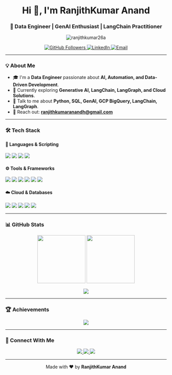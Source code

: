 <!-- Premium GitHub Profile README for RanjithKumar Anand -->

<h1 align="center">Hi 👋, I'm RanjithKumar Anand</h1>
<h3 align="center">🚀 Data Engineer | GenAI Enthusiast | LangChain Practitioner</h3>

<p align="center">
  <img src="https://komarev.com/ghpvc/?username=ranjithkumar26a&label=Profile%20Views&color=0e75b6&style=flat" alt="ranjithkumar26a" />
</p>

<p align="center">
  <a href="https://github.com/ranjithkumar26a?tab=followers">
    <img src="https://img.shields.io/github/followers/ranjithkumar26a?label=Followers&style=social" alt="GitHub Followers"/>
  </a>
  <a href="https://linkedin.com/in/ranjith kumar a" target="_blank">
    <img src="https://img.shields.io/badge/LinkedIn-blue?style=flat&logo=linkedin" alt="LinkedIn"/>
  </a>
  <a href="mailto:ranjithkumaranandh@gmail.com">
    <img src="https://img.shields.io/badge/Email-Gmail-D14836?style=flat&logo=gmail&logoColor=white" alt="Email"/>
  </a>
</p>

---

### 💡 About Me
- 🎓 I'm a **Data Engineer** passionate about **AI, Automation, and Data-Driven Development**.
- 🧠 Currently exploring **Generative AI, LangChain, LangGraph, and Cloud Solutions**.
- 💬 Talk to me about **Python, SQL, GenAI, GCP BigQuery, LangChain, LangGraph**.
- 📧 Reach out: **ranjithkumaranandh@gmail.com**

---

### 🛠️ Tech Stack

#### 🚀 Languages & Scripting
<p>
  <img src="https://img.shields.io/badge/Python-3776AB?style=flat&logo=python&logoColor=white" />
  <img src="https://img.shields.io/badge/SQL-336791?style=flat&logo=postgresql&logoColor=white" />
  <img src="https://img.shields.io/badge/HTML5-E34F26?style=flat&logo=html5&logoColor=white" />
  <img src="https://img.shields.io/badge/CSS3-1572B6?style=flat&logo=css3&logoColor=white" />
</p>

#### ⚙️ Tools & Frameworks
<p>
  <img src="https://img.shields.io/badge/GenAI-blueviolet?style=flat&logo=openai&logoColor=white" />
  <img src="https://img.shields.io/badge/LangChain-00B4D8?style=flat&logo=python&logoColor=white" />
  <img src="https://img.shields.io/badge/LangGraph-7B2CBF?style=flat&logo=graphql&logoColor=white" />
  <img src="https://img.shields.io/badge/Bootstrap-7952B3?style=flat&logo=bootstrap&logoColor=white" />
  <img src="https://img.shields.io/badge/Git-F05032?style=flat&logo=git&logoColor=white" />
  <img src="https://img.shields.io/badge/GitHub-181717?style=flat&logo=github&logoColor=white" />
</p>

#### ☁️ Cloud & Databases
<p>
  <img src="https://img.shields.io/badge/GCP-4285F4?style=flat&logo=google-cloud&logoColor=white" />
  <img src="https://img.shields.io/badge/BigQuery-669DF6?style=flat&logo=google-cloud&logoColor=white" />
  <img src="https://img.shields.io/badge/SQL Server-CC2927?style=flat&logo=microsoft-sql-server&logoColor=white" />
  <img src="https://img.shields.io/badge/MySQL-4479A1?style=flat&logo=mysql&logoColor=white" />
  <img src="https://img.shields.io/badge/Oracle-F80000?style=flat&logo=oracle&logoColor=white" />
</p>

---

### 📊 GitHub Stats

<p align="center">
  <img src="https://github-readme-stats.vercel.app/api?username=ranjithkumar26a&show_icons=true&theme=tokyonight&count_private=true" height="150" />
  <img src="https://github-readme-stats.vercel.app/api/top-langs/?username=ranjithkumar26a&layout=compact&theme=tokyonight" height="150" />
</p>

<p align="center">
  <img src="https://github-readme-streak-stats.herokuapp.com/?user=ranjithkumar26a&theme=tokyonight" />
</p>

---

### 🏆 Achievements

<p align="center">
  <a href="https://github.com/ryo-ma/github-profile-trophy">
    <img src="https://github-profile-trophy.vercel.app/?username=ranjithkumar26a&theme=monokai" />
  </a>
</p>

---

### 🔗 Connect With Me

<p align="center">
  <a href="https://linkedin.com/in/ranjith kumar a" target="_blank">
    <img src="https://img.shields.io/badge/LinkedIn-blue?style=flat&logo=linkedin" />
  </a>
  <a href="https://instagram.com/ranjith_26_6" target="_blank">
    <img src="https://img.shields.io/badge/Instagram-E4405F?style=flat&logo=instagram&logoColor=white" />
  </a>
  <a href="mailto:ranjithkumaranandh@gmail.com" target="_blank">
    <img src="https://img.shields.io/badge/Gmail-D14836?style=flat&logo=gmail&logoColor=white" />
  </a>
</p>

---

<p align="center">
  Made with ❤️ by <strong>RanjithKumar Anand</strong>
</p>
